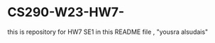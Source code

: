 # CS290-W23-HW7-<Yousra><Alsudais> 
 this is repository for HW7 SE1
in this README file , "yousra alsudais" 